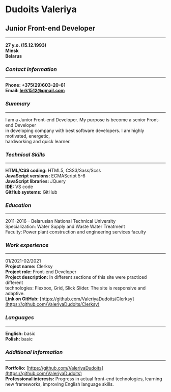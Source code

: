 # Dudoits Valeriya
## Junior Front-end Developer

---

**27 y.o. (15.12.1993)**  
**Minsk**  
**Belarus**  

### *Contact Information*
***
**Phone:   +375(29)603-20-61**  
**Email:   lerk1512@gmail.com**  

### *Summary*
***
I am a Junior Front-end Developer. My purpose is become a senior Front-end Developer  
in developing company with best software developers. I am highly motivated, energetic,  
hardworking and quick learner.

### *Technical Skills*
***
**HTML/CSS coding:** HTML5, CSS3/Sass/Scss  
**JavaScript versions:**  ECMAScript 5-6   
**JavaScript libraries:**  JQuery   
**IDE:**  VS code   
**GitHub systems:**  GitHub   

### *Education*
***
2011-2016 – Belarusian National Technical University  
Specialization: Water Supply and Waste Water Treatment  
Faculty: Power plant construction and engineering services faculty  

### *Work experience*
***
01/2021-02/2021   
**Project name:** Clerksy  
**Project role:** Front-end Developer  
**Project description:** In different sections of this site were practiced different  
technologies: Flexbox, Grid, Slick Slider. The site is responsive and adaptive.   
**Link on GitHub:** [https://github.com/ValeriyaDudoits/Clerksy](https://github.com/ValeriyaDudoits/Clerksy)  

### *Languages*
***
**English:** basic   
**Polish:** basic

### *Additional Information*
***
**Portfolio:** [https://github.com/ValeriyaDudoits](https://github.com/ValeriyaDudoits)  
**Professional interests:** Progress in actual front-end technologies, learning new frameworks, improving English language skills.



